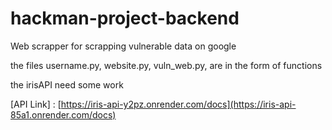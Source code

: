 # hackman-project-backend
Web scrapper for scrapping vulnerable data on google

the files username.py,
          website.py,
          vuln_web.py,
are in the form of functions

the irisAPI need some work

[API Link] : [https://iris-api-y2pz.onrender.com/docs](https://iris-api-85a1.onrender.com/docs)
